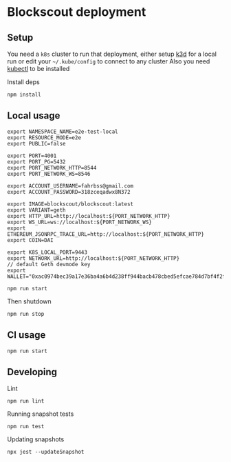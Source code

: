 # Blockscout deployment

## Setup
You need a `k8s` cluster to run that deployment, either setup [k3d](k3d.md) for a local run or edit your `~/.kube/config` to connect to any cluster
Also you need [kubectl](https://kubernetes.io/docs/tasks/tools/) to be installed

Install deps
```
npm install
```
## Local usage
```
export NAMESPACE_NAME=e2e-test-local
export RESOURCE_MODE=e2e
export PUBLIC=false

export PORT=4001
export PORT_PG=5432
export PORT_NETWORK_HTTP=8544
export PORT_NETWORK_WS=8546

export ACCOUNT_USERNAME=fahrbss@gmail.com
export ACCOUNT_PASSWORD=318zceqadwx8N372

export IMAGE=blockscout/blockscout:latest
export VARIANT=geth
export HTTP_URL=http://localhost:${PORT_NETWORK_HTTP}
export WS_URL=ws://localhost:${PORT_NETWORK_WS}
export ETHEREUM_JSONRPC_TRACE_URL=http://localhost:${PORT_NETWORK_HTTP}
export COIN=DAI

export K8S_LOCAL_PORT=9443 
export NETWORK_URL=http://localhost:${PORT_NETWORK_HTTP}
// default Geth devmode key
export WALLET="0xac0974bec39a17e36ba4a6b4d238ff944bacb478cbed5efcae784d7bf4f2ff80"

npm run start
```
Then shutdown
```
npm run stop
```
## CI usage
```
npm run start
```
## Developing
Lint
```
npm run lint
```
Running snapshot tests
```
npm run test
```
Updating snapshots
```
npx jest --updateSnapshot
```
